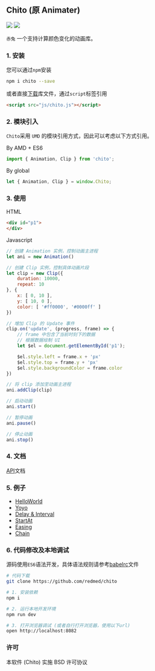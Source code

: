 ## Chito (原 Animater)

[![](https://img.shields.io/npm/v/chito.svg)](https://www.npmjs.com/package/chito)
[![](https://api.travis-ci.org/redmed/chito.svg?branch=develop)](https://www.travis-ci.org/redmed/chito)

`赤兔` 一个支持计算颜色变化的动画库。


### 1. 安装

您可以通过`npm`安装

```sh
npm i chito --save
```

或者直接[下载](./chito.js)库文件，通过`script`标签引用

```html
<script src="js/chito.js"></script>
```

### 2. 模块引入

`Chito`采用 `UMD` 的模块引用方式，因此可以考虑以下方式引用。


By AMD + ES6

```js
import { Animation, Clip } from 'chito';
```

By global

```js
let { Animation, Clip } = window.Chito;
```

### 3. 使用

HTML

```html
<div id="p1">
</div>
```

Javascript

```js
// 创建 Animation 实例，控制动画主进程
let ani = new Animation()

// 创建 Clip 实例，控制具体动画片段
let clip = new Clip({
	duration: 10000,
	repeat: 10
}, {
	x: [ 0, 10 ],
	y: [ 10, 0 ],
	color: [ '#ff0000', '#0000ff' ]
})

// 增加 Clip 的 Update 事件
clip.on('update', (progress, frame) => {
	// frame 中包含了当前时刻下的数据
	// 根据数据绘制 UI
	let $el = document.getElementById('p1');

	$el.style.left = frame.x + 'px'
	$el.style.top = frame.y + 'px'
	$el.style.backgroundColor = frame.color
})

// 将 clip 添加至动画主进程
ani.addClip(clip)

// 启动动画
ani.start()
```

```js
// 暂停动画
ani.pause()
```
```js
// 停止动画
ani.stop()
```

### 4. 文档

[API](./doc/api.md)文档

### 5. 例子

* [HelloWorld](https://redmed.github.io/chito/example/01.helloworld.html)
* [Yoyo](https://redmed.github.io/chito/example/02.yoyo.html)
* [Delay & Interval](https://redmed.github.io/chito/example/03.delay_interval.html)
* [StartAt](https://redmed.github.io/chito/example/04.startat.html)
* [Easing](https://redmed.github.io/chito/example/05.easing.html)
* [Chain](https://redmed.github.io/chito/example/06.chain.html)

### 6. 代码修改及本地调试

源码使用`ES6`语法开发，具体语法规则请参考[babelrc](./.babelrc)文件

```sh
# 代码下载
git clone https://github.com/redmed/chito

# 1. 安装依赖
npm i

# 2. 运行本地开发环境
npm run dev

# 3. 打开浏览器调试 (或者自行打开浏览器，使用以下url)
open http://localhost:8082

```

### 许可
本软件 (Chito) 实施 BSD 许可协议
